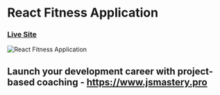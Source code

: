 # React Fitness Application

### [Live Site](https://golds-gym.netlify.app/)

![React Fitness Application]([https://i.ytimg.com/vi/ZwFA3YMfkoc/maxresdefault.jpg](https://i.ibb.co/Yt9spGc/image.png))

## Launch your development career with project-based coaching - https://www.jsmastery.pro
